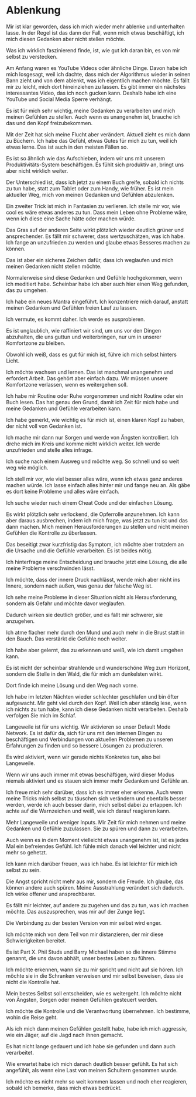 # Ablenkung

Mir ist klar geworden, dass ich mich wieder mehr ablenke und unterhalten lasse. In der Regel ist das dann der Fall, wenn mich etwas beschäftigt, ich mich diesen Gedanken aber nicht stellen möchte.

Was ich wirklich faszinierend finde, ist, wie gut ich daran bin, es von mir selbst zu verstecken.

Am Anfang waren es YouTube Videos oder ähnliche Dinge. Davon habe ich mich losgesagt, weil ich dachte, dass mich der Algorithmus wieder in seinen Bann zieht und von dem ablenkt, was ich eigentlich machen möchte. Es fällt mir zu leicht, mich dort hineinziehen zu lassen. Es gibt immer ein nächstes interessantes Video, das ich noch gucken kann. Deshalb habe ich eine YouTube und Social Media Sperre verhängt.

Es ist für mich sehr wichtig, meine Gedanken zu verarbeiten und mich meinen Gefühlen zu stellen. Auch wenn es unangenehm ist, brauche ich das und den Kopf freizubekommen.

Mit der Zeit hat sich meine Flucht aber verändert. Aktuell zieht es mich dann zu Büchern. Ich habe das Gefühl, etwas Gutes für mich zu tun, weil ich etwas lerne. Das ist auch in den meisten Fällen so.

Es ist so ähnlich wie das Aufschieben, indem wir uns mit unserem Produktivitäts-System beschäftigen. Es fühlt sich produktiv an, bringt uns aber nicht wirklich weiter.

Der Unterschied ist, dass ich jetzt zu einem Buch greife, sobald ich nichts zu tun habe, statt zum Tablet oder zum Handy, wie früher. Es ist mein aktueller Weg, mich von meinen Gedanken und Gefühlen abzulenken.

Ein zweiter Trick ist mich in Fantasien zu verlieren. Ich stelle mir vor, wie cool es wäre etwas anderes zu tun. Dass mein Leben ohne Probleme wäre, wenn ich diese eine Sache hätte oder machen würde.

Das Gras auf der anderen Seite wirkt plötzlich wieder deutlich grüner und ansprechender. Es fällt mir schwerer, dass wertzuschätzen, was ich habe. Ich fange an unzufrieden zu werden und glaube etwas Besseres machen zu können.

Das ist aber ein sicheres Zeichen dafür, dass ich weglaufen und mich meinen Gedanken nicht stellen möchte.

Normalerweise sind diese Gedanken und Gefühle hochgekommen, wenn ich meditiert habe. Scheinbar habe ich aber auch hier einen Weg gefunden, das zu umgehen.

Ich habe ein neues Mantra eingeführt. Ich konzentriere mich darauf, anstatt meinen Gedanken und Gefühlen freien Lauf zu lassen.

Ich vermute, es kommt daher. Ich werde es ausprobieren.

Es ist unglaublich, wie raffiniert wir sind, um uns vor den Dingen abzuhalten, die uns guttun und weiterbringen, nur um in unserer Komfortzone zu bleiben.

Obwohl ich weiß, dass es gut für mich ist, führe ich mich selbst hinters Licht.

Ich möchte wachsen und lernen. Das ist manchmal unangenehm und erfordert Arbeit. Das gehört aber einfach dazu. Wir müssen unsere Komfortzone verlassen, wenn es weitergehen soll.

Ich habe mir Routine oder Ruhe vorgenommen und nicht Routine oder ein Buch lesen. Das hat genau den Grund, damit ich Zeit für mich habe und meine Gedanken und Gefühle verarbeiten kann.

Ich habe gemerkt, wie wichtig es für mich ist, einen klaren Kopf zu haben, der nicht voll von Gedanken ist.

Ich mache mir dann nur Sorgen und werde von Ängsten kontrolliert. Ich drehe mich im Kreis und komme nicht wirklich weiter. Ich werde unzufrieden und stelle alles infrage.

Ich suche nach einem Ausweg und möchte weg. So schnell und so weit weg wie möglich.

Ich stell mir vor, wie viel besser alles wäre, wenn ich etwas ganz anderes machen würde. Ich lasse einfach alles hinter mir und fange neu an. Als gäbe es dort keine Probleme und alles wäre einfach.

Ich suche wieder nach einem Cheat Code und der einfachen Lösung.

Es wirkt plötzlich sehr verlockend, die Opferrolle anzunehmen. Ich kann aber daraus ausbrechen, indem ich mich frage, was jetzt zu tun ist und das dann machen. Mich meinen Herausforderungen zu stellen und nicht meinen Gefühlen die Kontrolle zu überlassen.

Das beseitigt zwar kurzfristig das Symptom, ich möchte aber trotzdem an die Ursache und die Gefühle verarbeiten. Es ist beides nötig.

Ich hinterfrage meine Entscheidung und brauche jetzt eine Lösung, die alle meine Probleme verschwinden lässt.

Ich möchte, dass der innere Druck nachlässt, wende mich aber nicht ins Innere, sondern nach außen, was genau der falsche Weg ist.

Ich sehe meine Probleme in dieser Situation nicht als Herausforderung, sondern als Gefahr und möchte davor weglaufen.

Dadurch wirken sie deutlich größer, und es fällt mir schwerer, sie anzugehen.

Ich atme flacher mehr durch den Mund und auch mehr in die Brust statt in den Bauch. Das verstärkt die Gefühle noch weiter.

Ich habe aber gelernt, das zu erkennen und weiß, wie ich damit umgehen kann.

Es ist nicht der scheinbar strahlende und wunderschöne Weg zum Horizont, sondern die Stelle in den Wald, die für mich am dunkelsten wirkt.

Dort finde ich meine Lösung und den Weg nach vorne.

Ich habe im letzten Nächten wieder schlechter geschlafen und bin öfter aufgewacht. Mir geht viel durch den Kopf. Weil ich aber ständig lese, wenn ich nichts zu tun habe, kann ich diese Gedanken nicht verarbeiten. Deshalb verfolgen Sie mich im Schlaf.

Langeweile ist für uns wichtig. Wir aktivieren so unser Default Mode Network. Es ist dafür da, sich für uns mit den internen Dingen zu beschäftigen und Verbindungen von aktuellen Problemen zu unseren Erfahrungen zu finden und so bessere Lösungen zu produzieren.

Es wird aktiviert, wenn wir gerade nichts Konkretes tun, also bei Langeweile.

Wenn wir uns auch immer mit etwas beschäftigen, wird dieser Modus niemals aktiviert und es stauen sich immer mehr Gedanken und Gefühle an.

Ich freue mich sehr darüber, dass ich es immer eher erkenne. Auch wenn meine Tricks mich selbst zu täuschen sich verändern und ebenfalls besser werden, werde ich auch besser darin, mich selbst dabei zu ertappen. Ich achte auf die Warnzeichen und weiß, wie ich darauf reagieren kann.

Mehr Langeweile und weniger Inputs. Mir Zeit für mich nehmen und meine Gedanken und Gefühle zuzulassen. Sie zu spüren und dann zu verarbeiten.

Auch wenn es in dem Moment vielleicht etwas unangenehm ist, ist es jedes Mal ein befreiendes Gefühl. Ich fühle mich danach viel leichter und nicht mehr so gehetzt.

Ich kann mich darüber freuen, was ich habe. Es ist leichter für mich ich selbst zu sein.

Die Angst spricht nicht mehr aus mir, sondern die Freude. Ich glaube, das können andere auch spüren. Meine Ausstrahlung verändert sich dadurch. Ich wirke offener und ansprechbarer.

Es fällt mir leichter, auf andere zu zugehen und das zu tun, was ich machen möchte. Das auszusprechen, was mir auf der Zunge liegt.

Die Verbindung zu der besten Version von mir selbst wird enger.

Ich möchte mich von dem Teil von mir distanzieren, der mir diese Schwierigkeiten bereitet.

Es ist Part X. Phil Studs und Barry Michael haben so die innere Stimme genannt, die uns davon abhält, unser bestes Leben zu führen.

Ich möchte erkennen, wann sie zu mir spricht und nicht auf sie hören. Ich möchte sie in die Schranken verweisen und mir selbst beweisen, dass sie nicht die Kontrolle hat.

Mein bestes Selbst soll entscheiden, wie es weitergeht. Ich möchte nicht von Ängsten, Sorgen oder meinen Gefühlen gesteuert werden.

Ich möchte die Kontrolle und die Verantwortung übernehmen. Ich bestimme, wohin die Reise geht.

Als ich mich dann meinen Gefühlen gestellt habe, habe ich mich aggressiv, wie ein Jäger, auf die Jagd nach ihnen gemacht.

Es hat nicht lange gedauert und ich habe sie gefunden und dann auch verarbeitet.

Wie erwartet habe ich mich danach deutlich besser gefühlt. Es hat sich angefühlt, als wenn eine Last von meinen Schultern genommen wurde.

Ich möchte es nicht mehr so weit kommen lassen und noch eher reagieren, sobald ich bemerke, dass mich etwas bedrückt.